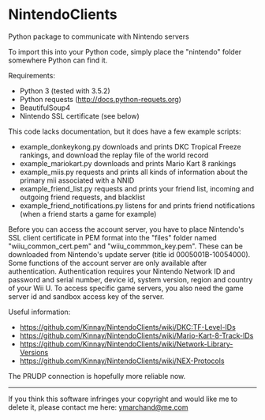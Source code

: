 # NintendoClients
Python package to communicate with Nintendo servers

To import this into your Python code, simply place the "nintendo" folder somewhere Python can find it.

Requirements:
* Python 3 (tested with 3.5.2)
* Python requests (http://docs.python-requets.org)
* BeautifulSoup4
* Nintendo SSL certificate (see below)

This code lacks documentation, but it does have a few example scripts:
* example_donkeykong.py downloads and prints DKC Tropical Freeze rankings, and download the replay file of the world record
* example_mariokart.py downloads and prints Mario Kart 8 rankings
* example_miis.py requests and prints all kinds of information about the primary mii associated with a NNID
* example_friend_list.py requests and prints your friend list, incoming and outgoing friend requests, and blacklist
* example_friend_notifications.py listens for and prints friend notifications (when a friend starts a game for example)

Before you can access the account server, you have to place Nintendo's SSL client certificate in PEM format into the "files" folder named "wiiu_common_cert.pem" and "wiiu_commmon_key.pem". These can be downloaded from Nintendo's update server (title id 0005001B-10054000). Some functions of the account server are only available after authentication. Authentication requires your Nintendo Network ID and password and serial number, device id, system version, region and country of your Wii U. To access specific game servers, you also need the game server id and sandbox access key of the server.

Useful information:
* https://github.com/Kinnay/NintendoClients/wiki/DKC:TF-Level-IDs
* https://github.com/Kinnay/NintendoClients/wiki/Mario-Kart-8-Track-IDs
* https://github.com/Kinnay/NintendoClients/wiki/Network-Library-Versions
* https://github.com/Kinnay/NintendoClients/wiki/NEX-Protocols

The PRUDP connection is hopefully more reliable now.

---

If you think this software infringes your copyright and would like me to delete it, please contact me here: ymarchand@me.com
